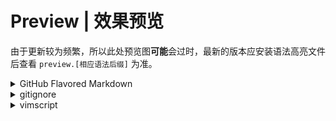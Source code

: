 # Preview | 效果预览
由于更新较为频繁，所以此处预览图**可能**会过时，最新的版本应安装语法高亮文件后查看 `preview.[相应语法后缀]` 为准。

<details>
<summary>GitHub Flavored Markdown</summary>

该语法在`github_markdown/`目录下。

---
![light亮色模式](github_markdown/light.webp)

![dark暗色模式](github_markdown/dark.webp)
</details>

<details>
<summary>gitignore</summary>
![light亮色模式](gitignore/light.webp)

![dark暗色模式](gitignore/dark.webp)
</details>

<details>
<summary>vimscript</summary>
![light亮色模式](vimscript/light.webp)

![dark暗色模式](vimscript/dark.webp)
</details>